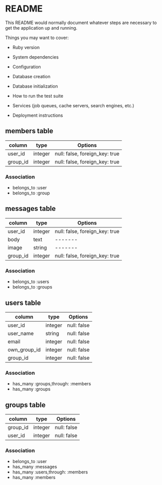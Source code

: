 # README

This README would normally document whatever steps are necessary to get the
application up and running.

Things you may want to cover:

* Ruby version

* System dependencies

* Configuration

* Database creation

* Database initialization

* How to run the test suite

* Services (job queues, cache servers, search engines, etc.)

* Deployment instructions



## members table
|column|type|Options|
|------|----|-------|
|user_id|integer|null: false, foreign_key: true|
|group_id|integer|null: false, foreign_key: true|

### Association
- belongs_to :user
- belongs_to :group


## messages table
|column|type|Options|
|------|----|-------|
|user_id|integer|null: false, foreign_key: true|
|body|text|-------|
|image|string|-------|
|group_id|integer|null: false, foreign_key: true|

### Association
- belongs_to :users
- belongs_to :groups

## users table
|column|type|Options|
|------|----|-------|
|user_id|integer|null: false|
|user_name|string|null: false|
|email|integer|null: false|
|own_group_id|integer|null: false|
|group_id|integer|null: false|

### Association
- has_many :groups,through: :members
- has_many :groups

## groups table
|column|type|Options|
|------|----|-------|
|group_id|integer|null: false|
|user_id|integer|null: false|

### Association
- belongs_to :user
- has_many :messages
- has_many :users,through: :members
- has_many :members








